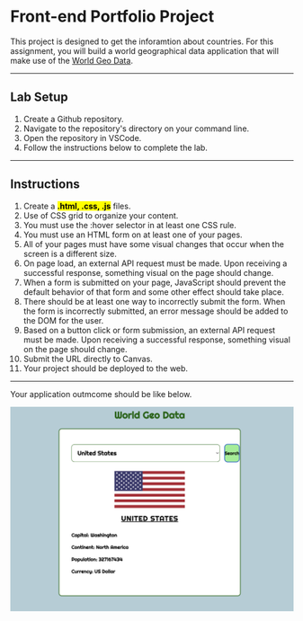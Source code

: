 # Front-end Portfolio Project 

This project is designed to get the inforamtion about countries. For this assignment, you will build a world geographical data application that will make use of the [World Geo Data](https://rapidapi.com/natkapral/api/world-geo-data).

---

## Lab Setup

1. Create a Github repository.
2. Navigate to the repository's directory on your command line.
3. Open the repository in VSCode.
4. Follow the instructions below to complete the lab.

---

## Instructions

1. Create a <mark>**.html, .css, .js**</mark> files.
2. Use of CSS grid to organize your content.
3. You must use the :hover selector in at least one CSS rule.
4. You must use an HTML form on at least one of your pages.
5. All of your pages must have some visual changes that occur when the screen is a different size.
6. On page load, an external API request must be made. Upon receiving a successful response, something visual on the page should change.
7. When a form is submitted on your page, JavaScript should prevent the default behavior of that form and some other effect should take place.
8. There should be at least one way to incorrectly submit the form. When the form is incorrectly submitted, an error message should be added to the DOM for the user.
9. Based on a button click or form submission, an external API request must be made. Upon receiving a successful response, something visual on the page should change.
10. Submit the URL directly to Canvas.
11. Your project should be deployed to the web.

---
Your application outmcome should be like below.

![Image](./image.png)








